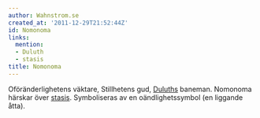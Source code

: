 ```yaml
---
author: Wahnstrom.se
created_at: '2011-12-29T21:52:44Z'
id: Nomonoma
links:
  mention:
  - Duluth
  - stasis
title: Nomonoma
---
```


Oföränderlighetens väktare, Stillhetens gud, [Duluths] baneman. Nomonoma härskar över [stasis].
Symboliseras av en oändlighetssymbol (en liggande åtta).

  [Duluths]: Duluth
  [stasis]: stasis